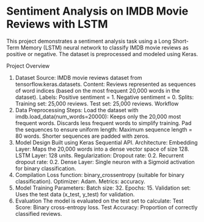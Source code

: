 # Sentiment Analysis on IMDB Movie Reviews with LSTM

This project demonstrates a sentiment analysis task using a Long Short-Term Memory (LSTM) neural network to classify IMDB movie reviews as positive or negative. The dataset is preprocessed and modeled using Keras.

Project Overview
1. Dataset
Source: IMDB movie reviews dataset from tensorflow.keras.datasets.
Content:
Reviews represented as sequences of word indices (based on the most frequent 20,000 words in the dataset).
Labels:
Positive sentiment = 1.
Negative sentiment = 0.
Splits:
Training set: 25,000 reviews.
Test set: 25,000 reviews.
Workflow
1. Data Preprocessing
Steps:
Load the dataset with imdb.load_data(num_words=20000):
Keeps only the 20,000 most frequent words.
Discards less frequent words to simplify training.
Pad the sequences to ensure uniform length:
Maximum sequence length = 80 words.
Shorter sequences are padded with zeros.
2. Model Design
Built using Keras Sequential API.
Architecture:
Embedding Layer:
Maps the 20,000 words into a dense vector space of size 128.
LSTM Layer:
128 units.
Regularization:
Dropout rate: 0.2.
Recurrent dropout rate: 0.2.
Dense Layer:
Single neuron with a Sigmoid activation for binary classification.
3. Compilation
Loss function: binary_crossentropy (suitable for binary classification).
Optimizer: Adam.
Metrics: accuracy.
4. Model Training
Parameters:
Batch size: 32.
Epochs: 15.
Validation set: Uses the test data (x_test, y_test) for validation.
5. Evaluation
The model is evaluated on the test set to calculate:
Test Score: Binary cross-entropy loss.
Test Accuracy: Proportion of correctly classified reviews.
